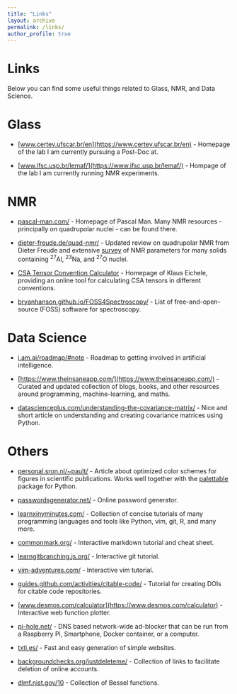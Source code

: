 ```yaml
---
title: "Links"
layout: archive
permalink: /links/
author_profile: true
---
```


Links
======

Below you can find some useful things related to Glass, NMR, and Data Science.

Glass
======

 - [www.certev.ufscar.br/en](https://www.certev.ufscar.br/en) - Homepage of the lab I am currently pursuing a Post-Doc at.

 - [www.ifsc.usp.br/lemaf/](https://www.ifsc.usp.br/lemaf/) - Hompage of the lab I am currently running NMR experiments.

NMR
======

 - [pascal-man.com/](https://www.pascal-man.com/) - Homepage of Pascal Man. Many NMR resources - principally on quadrupolar nuclei - can be found there. 

 - [dieter-freude.de/quad-nmr/](https://www.dieter-freude.de/quad-nmr/) - Updated review on quadrupolar NMR from Dieter Freude and extensive [survey](https://www.dieter-freude.de/quad-nmr/8.pdf) of NMR parameters for many solids containing $^{27}$Al, $^{23}$Na, and $^{27}$O nuclei. 

 - [CSA Tensor Convention Calculator](http://anorganik.uni-tuebingen.de/klaus/nmr/index.php?p=conventions/csa/csa) - Homepage of Klaus Eichele, providing an online tool for calculating CSA tensors in different conventions.

 - [bryanhanson.github.io/FOSS4Spectroscopy/](https://bryanhanson.github.io/FOSS4Spectroscopy/) - List of free-and-open-source (FOSS) software for spectroscopy.

Data Science
======

 - [i.am.ai/roadmap/#note](https://i.am.ai/roadmap/#note) - Roadmap to getting involved in artificial intelligence.

 - [https://www.theinsaneapp.com/](https://www.theinsaneapp.com/) - Curated and updated collection of blogs, books, and other resources around programming, machine-learning, and maths.

 - [datascienceplus.com/understanding-the-covariance-matrix/](https://datascienceplus.com/understanding-the-covariance-matrix/) - Nice and short article on understanding and creating covariance matrices using Python.

Others
======

 - [personal.sron.nl/~pault/](https://personal.sron.nl/~pault/) - Article about optimized color schemes for figures in scientific publications. Works well together with the [palettable](https://jiffyclub.github.io/palettable/) package for Python.

 - [passwordsgenerator.net/](https://passwordsgenerator.net/) - Online password generator.

 - [learnxinyminutes.com/](https://learnxinyminutes.com/) - Collection of concise tutorials of many programming languages and tools like Python, vim, git, R, and many more.

 - [commonmark.org/](https://commonmark.org/) - Interactive markdown tutorial and cheat sheet.

 - [learngitbranching.js.org/](https://learngitbranching.js.org/) - Interactive git tutorial.

 - [vim-adventures.com/](https://vim-adventures.com/) - Interactive vim tutorial.

 - [guides.github.com/activities/citable-code/](https://guides.github.com/activities/citable-code/) - Tutorial for creating DOIs for citable code repositories.

 - [www.desmos.com/calculator](https://www.desmos.com/calculator) - Interactive web function plotter.

 - [pi-hole.net/](https://pi-hole.net/) - DNS based network-wide ad-blocker that can be run from a Raspberry Pi, Smartphone, Docker container, or a computer.

 - [txti.es/](http://txti.es/) - Fast and easy generation of simple websites.

 - [backgroundchecks.org/justdeleteme/](https://backgroundchecks.org/justdeleteme/) - Collection of links to facilitate deletion of online accounts.

 - [dlmf.nist.gov/10](https://dlmf.nist.gov/10) - Collection of Bessel functions.